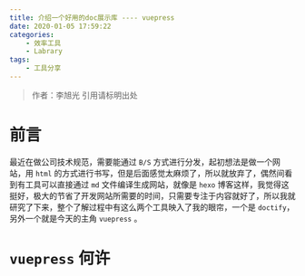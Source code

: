 ```yaml
---
title: 介绍一个好用的doc展示库 ---- vuepress
date: 2020-01-05 17:59:22
categories: 
	- 效率工具
	- Labrary
tags: 
	- 工具分享
---
```

> 作者：李旭光
> 引用请标明出处


# 前言 
最近在做公司技术规范，需要能通过 `B/S` 方式进行分发，起初想法是做一个网站，用 `html` 的方式进行书写，但是后面感觉太麻烦了，所以就放弃了，偶然间看到有工具可以直接通过 `md` 文件编译生成网站，就像是 `hexo` 博客这样，我觉得这挺好，极大的节省了开发网站所需要的时间，只需要专注于内容就好了，所以我就研究了下来，整个了解过程中有这么两个工具映入了我的眼帘，一个是 `doctify`，另外一个就是今天的主角 `vuepress` 。
<!-- more -->

# `vuepress` 何许
